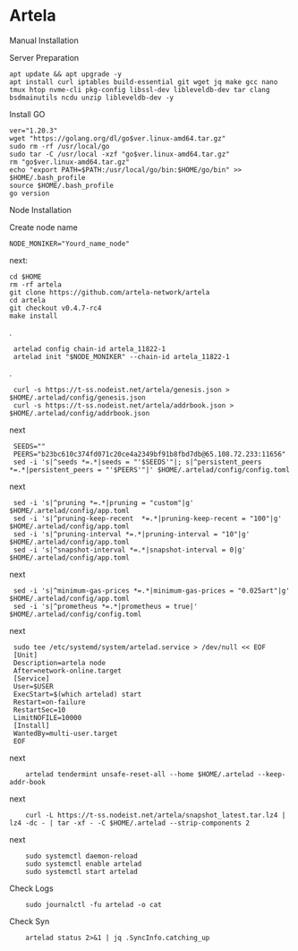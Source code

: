 # Artela

Manual Installation

Server Preparation

    apt update && apt upgrade -y
    apt install curl iptables build-essential git wget jq make gcc nano tmux htop nvme-cli pkg-config libssl-dev libleveldb-dev tar clang bsdmainutils ncdu unzip libleveldb-dev -y

Install GO

    ver="1.20.3"
    wget "https://golang.org/dl/go$ver.linux-amd64.tar.gz"
    sudo rm -rf /usr/local/go
    sudo tar -C /usr/local -xzf "go$ver.linux-amd64.tar.gz"
    rm "go$ver.linux-amd64.tar.gz"
    echo "export PATH=$PATH:/usr/local/go/bin:$HOME/go/bin" >> $HOME/.bash_profile
    source $HOME/.bash_profile
    go version

Node Installation

Create node name

    NODE_MONIKER="Yourd_name_node"

next: 

    cd $HOME
    rm -rf artela
    git clone https://github.com/artela-network/artela
    cd artela
    git checkout v0.4.7-rc4
    make install

.

     artelad config chain-id artela_11822-1
     artelad init "$NODE_MONIKER" --chain-id artela_11822-1    

 .

     curl -s https://t-ss.nodeist.net/artela/genesis.json > $HOME/.artelad/config/genesis.json
     curl -s https://t-ss.nodeist.net/artela/addrbook.json > $HOME/.artelad/config/addrbook.json

 next

     SEEDS=""
     PEERS="b23bc610c374fd071c20ce4a2349bf91b8fbd7db@65.108.72.233:11656"
     sed -i 's|^seeds *=.*|seeds = "'$SEEDS'"|; s|^persistent_peers *=.*|persistent_peers = "'$PEERS'"|' $HOME/.artelad/config/config.toml

 next

     sed -i 's|^pruning *=.*|pruning = "custom"|g' $HOME/.artelad/config/app.toml
     sed -i 's|^pruning-keep-recent  *=.*|pruning-keep-recent = "100"|g' $HOME/.artelad/config/app.toml
     sed -i 's|^pruning-interval *=.*|pruning-interval = "10"|g' $HOME/.artelad/config/app.toml
     sed -i 's|^snapshot-interval *=.*|snapshot-interval = 0|g' $HOME/.artelad/config/app.toml

 next

     sed -i 's|^minimum-gas-prices *=.*|minimum-gas-prices = "0.025art"|g' $HOME/.artelad/config/app.toml
     sed -i 's|^prometheus *=.*|prometheus = true|' $HOME/.artelad/config/config.toml

 next

     sudo tee /etc/systemd/system/artelad.service > /dev/null << EOF
     [Unit]
     Description=artela node
     After=network-online.target
     [Service]
     User=$USER
     ExecStart=$(which artelad) start
     Restart=on-failure
     RestartSec=10
     LimitNOFILE=10000
     [Install]
     WantedBy=multi-user.target
     EOF

next

        artelad tendermint unsafe-reset-all --home $HOME/.artelad --keep-addr-book

 next

        curl -L https://t-ss.nodeist.net/artela/snapshot_latest.tar.lz4 | lz4 -dc - | tar -xf - -C $HOME/.artelad --strip-components 2

next

        sudo systemctl daemon-reload
        sudo systemctl enable artelad
        sudo systemctl start artelad

Check Logs

        sudo journalctl -fu artelad -o cat

Check Syn

        artelad status 2>&1 | jq .SyncInfo.catching_up

            
